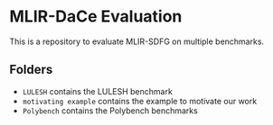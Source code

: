 # MLIR-DaCe Evaluation
This is a repository to evaluate MLIR-SDFG on multiple benchmarks.

## Folders
- `LULESH` contains the LULESH benchmark
- `motivating example` contains the example to motivate our work
- `Polybench` contains the Polybench benchmarks
